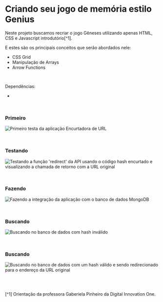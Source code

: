# Criando seu jogo de memória estilo Genius


Neste projeto buscamos recriar o jogo Gêneses utilizando apenas HTML, CSS e Javascript introdutório[^1].   

E estes são os principais conceitos que serão abordados nele:   

- CSS Grid
- Manipulação de Arrays
- Arrow Functions




<br />


Dependências:

-  





<br />

### Primeiro             
![Primeiro testa da aplicação Encurtadora de URL](/public/images/)



<br />

### Testando           
![Testando a função 'redirect' da API usando o código hash encurtado e visualizando a chamada de retorno com a URL original](/public/images/)



<br />

### Fazendo          
![Fazendo a integração da aplicação com o banco de dados MongoDB](/public/images/)




<br />

### Buscando           
![Buscando no banco de dados com hash inválido](/public/images/)



<br />

### Buscando               
![Buscando no banco de dados com um hash válido e sendo redirecionado para o endereço da URL original](/public/images/)



<br />





<br />

[^1] Orientação da professora Gaberiela Pinheiro da Digital Innovation One.






